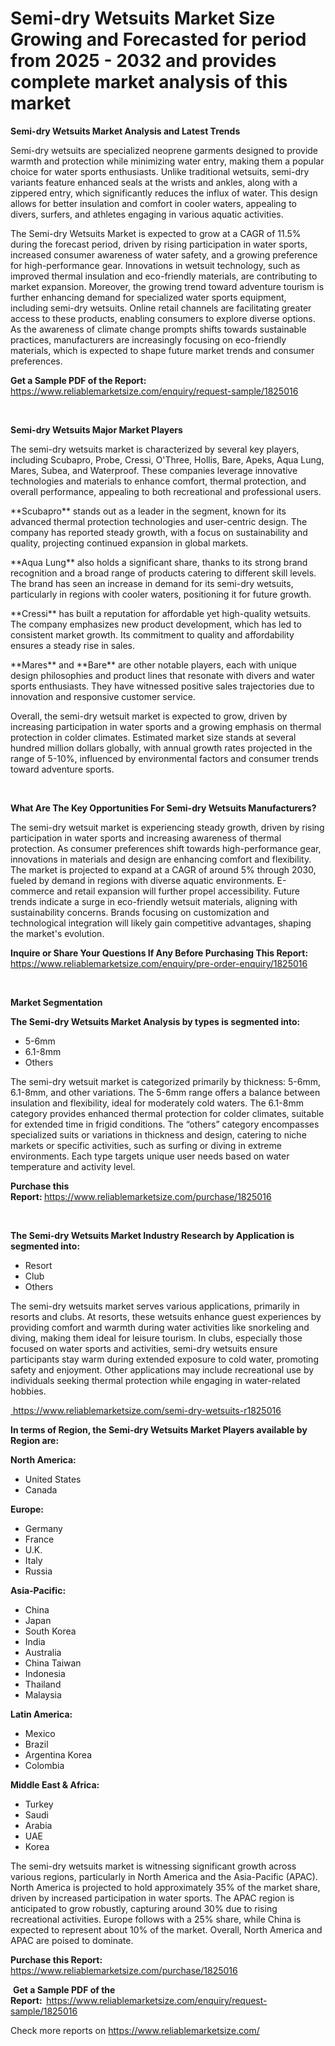 <p><h1>Semi-dry Wetsuits Market Size Growing and Forecasted for period from 2025 - 2032 and provides complete market analysis of this market</h1></p><p><strong>Semi-dry Wetsuits Market Analysis and Latest Trends</strong></p>
<p><p>Semi-dry wetsuits are specialized neoprene garments designed to provide warmth and protection while minimizing water entry, making them a popular choice for water sports enthusiasts. Unlike traditional wetsuits, semi-dry variants feature enhanced seals at the wrists and ankles, along with a zippered entry, which significantly reduces the influx of water. This design allows for better insulation and comfort in cooler waters, appealing to divers, surfers, and athletes engaging in various aquatic activities.</p><p>The Semi-dry Wetsuits Market is expected to grow at a CAGR of 11.5% during the forecast period, driven by rising participation in water sports, increased consumer awareness of water safety, and a growing preference for high-performance gear. Innovations in wetsuit technology, such as improved thermal insulation and eco-friendly materials, are contributing to market expansion. Moreover, the growing trend toward adventure tourism is further enhancing demand for specialized water sports equipment, including semi-dry wetsuits. Online retail channels are facilitating greater access to these products, enabling consumers to explore diverse options. As the awareness of climate change prompts shifts towards sustainable practices, manufacturers are increasingly focusing on eco-friendly materials, which is expected to shape future market trends and consumer preferences.</p></p>
<p><strong>Get a Sample PDF of the Report:&nbsp;</strong> <a href="https://www.reliablemarketsize.com/enquiry/request-sample/1825016?utm_campaign=2941&utm_medium=2&utm_source=Github&utm_content=ia&utm_term=05042025&utm_id=semi-dry-wetsuits">https://www.reliablemarketsize.com/enquiry/request-sample/1825016</a></p>
<p>&nbsp;</p>
<p><strong>Semi-dry Wetsuits Major Market Players</strong></p>
<p><p>The semi-dry wetsuits market is characterized by several key players, including Scubapro, Probe, Cressi, O'Three, Hollis, Bare, Apeks, Aqua Lung, Mares, Subea, and Waterproof. These companies leverage innovative technologies and materials to enhance comfort, thermal protection, and overall performance, appealing to both recreational and professional users.</p><p>**Scubapro** stands out as a leader in the segment, known for its advanced thermal protection technologies and user-centric design. The company has reported steady growth, with a focus on sustainability and quality, projecting continued expansion in global markets.</p><p>**Aqua Lung** also holds a significant share, thanks to its strong brand recognition and a broad range of products catering to different skill levels. The brand has seen an increase in demand for its semi-dry wetsuits, particularly in regions with cooler waters, positioning it for future growth.</p><p>**Cressi** has built a reputation for affordable yet high-quality wetsuits. The company emphasizes new product development, which has led to consistent market growth. Its commitment to quality and affordability ensures a steady rise in sales.</p><p>**Mares** and **Bare** are other notable players, each with unique design philosophies and product lines that resonate with divers and water sports enthusiasts. They have witnessed positive sales trajectories due to innovation and responsive customer service.</p><p>Overall, the semi-dry wetsuit market is expected to grow, driven by increasing participation in water sports and a growing emphasis on thermal protection in colder climates. Estimated market size stands at several hundred million dollars globally, with annual growth rates projected in the range of 5-10%, influenced by environmental factors and consumer trends toward adventure sports.</p></p>
<p>&nbsp;</p>
<p><strong>What Are The Key Opportunities For Semi-dry Wetsuits Manufacturers?</strong></p>
<p><p>The semi-dry wetsuit market is experiencing steady growth, driven by rising participation in water sports and increasing awareness of thermal protection. As consumer preferences shift towards high-performance gear, innovations in materials and design are enhancing comfort and flexibility. The market is projected to expand at a CAGR of around 5% through 2030, fueled by demand in regions with diverse aquatic environments. E-commerce and retail expansion will further propel accessibility. Future trends indicate a surge in eco-friendly wetsuit materials, aligning with sustainability concerns. Brands focusing on customization and technological integration will likely gain competitive advantages, shaping the market's evolution.</p></p>
<p><strong>Inquire or Share Your Questions If Any Before Purchasing This Report:</strong> <a href="https://www.reliablemarketsize.com/enquiry/pre-order-enquiry/1825016?utm_campaign=2941&utm_medium=2&utm_source=Github&utm_content=ia&utm_term=05042025&utm_id=semi-dry-wetsuits">https://www.reliablemarketsize.com/enquiry/pre-order-enquiry/1825016</a></p>
<p>&nbsp;</p>
<p><strong>Market Segmentation</strong></p>
<p><strong>The Semi-dry Wetsuits Market Analysis by types is segmented into:</strong></p>
<p><ul><li>5-6mm</li><li>6.1-8mm</li><li>Others</li></ul></p>
<p><p>The semi-dry wetsuit market is categorized primarily by thickness: 5-6mm, 6.1-8mm, and other variations. The 5-6mm range offers a balance between insulation and flexibility, ideal for moderately cold waters. The 6.1-8mm category provides enhanced thermal protection for colder climates, suitable for extended time in frigid conditions. The “others” category encompasses specialized suits or variations in thickness and design, catering to niche markets or specific activities, such as surfing or diving in extreme environments. Each type targets unique user needs based on water temperature and activity level.</p></p>
<p><strong>Purchase this Report:&nbsp;</strong><a href="https://www.reliablemarketsize.com/purchase/1825016?utm_campaign=2941&utm_medium=2&utm_source=Github&utm_content=ia&utm_term=05042025&utm_id=semi-dry-wetsuits">https://www.reliablemarketsize.com/purchase/1825016</a></p>
<p>&nbsp;</p>
<p><strong>The Semi-dry Wetsuits Market Industry Research by Application is segmented into:</strong></p>
<p><ul><li>Resort</li><li>Club</li><li>Others</li></ul></p>
<p><p>The semi-dry wetsuits market serves various applications, primarily in resorts and clubs. At resorts, these wetsuits enhance guest experiences by providing comfort and warmth during water activities like snorkeling and diving, making them ideal for leisure tourism. In clubs, especially those focused on water sports and activities, semi-dry wetsuits ensure participants stay warm during extended exposure to cold water, promoting safety and enjoyment. Other applications may include recreational use by individuals seeking thermal protection while engaging in water-related hobbies.</p></p>
<p><a href="https://www.reliablemarketsize.com/semi-dry-wetsuits-r1825016?utm_campaign=2941&utm_medium=2&utm_source=Github&utm_content=ia&utm_term=05042025&utm_id=semi-dry-wetsuits">&nbsp;https://www.reliablemarketsize.com/semi-dry-wetsuits-r1825016</a></p>
<p><strong>In terms of Region, the Semi-dry Wetsuits Market Players available by Region are:</strong></p>
<p>
    <p> <strong> North America: </strong>
        <ul>
            <li>United States</li>
            <li>Canada</li>
        </ul>
        </p> 
    <p> <strong> Europe: </strong>
        <ul>
            <li>Germany</li>
            <li>France</li>
            <li>U.K.</li>
            <li>Italy</li>
            <li>Russia</li>
        </ul>
        </p> 
    <p> <strong> Asia-Pacific: </strong>
        <ul>
            <li>China</li>
            <li>Japan</li>
            <li>South Korea</li>
            <li>India</li>
            <li>Australia</li>
            <li>China Taiwan</li>
            <li>Indonesia</li>
            <li>Thailand</li>
            <li>Malaysia</li>
        </ul>
        </p> 
    <p> <strong> Latin America: </strong>
        <ul>
            <li>Mexico</li>
            <li>Brazil</li>
            <li>Argentina Korea</li>
            <li>Colombia</li>
        </ul>
        </p> 
    <p> <strong> Middle East & Africa: </strong>
        <ul>
            <li>Turkey</li>
            <li>Saudi</li>
            <li>Arabia</li>
            <li>UAE</li>
            <li>Korea</li>
        </ul>
    </p>
    </p>
<p><p>The semi-dry wetsuits market is witnessing significant growth across various regions, particularly in North America and the Asia-Pacific (APAC). North America is projected to hold approximately 35% of the market share, driven by increased participation in water sports. The APAC region is anticipated to grow robustly, capturing around 30% due to rising recreational activities. Europe follows with a 25% share, while China is expected to represent about 10% of the market. Overall, North America and APAC are poised to dominate.</p></p>
<p><strong>Purchase this Report: </strong><a href="https://www.reliablemarketsize.com/purchase/1825016?utm_campaign=2941&utm_medium=2&utm_source=Github&utm_content=ia&utm_term=05042025&utm_id=semi-dry-wetsuits">https://www.reliablemarketsize.com/purchase/1825016</a></p>
<p>&nbsp;<strong>Get a Sample PDF of the Report:&nbsp;&nbsp;</strong><a href="https://www.reliablemarketsize.com/enquiry/request-sample/1825016?utm_campaign=2941&utm_medium=2&utm_source=Github&utm_content=ia&utm_term=05042025&utm_id=semi-dry-wetsuits">https://www.reliablemarketsize.com/enquiry/request-sample/1825016</a></p>
<p><strong></strong></p>
<p>Check more reports on <a href="https://www.reliablemarketsize.com/?utm_campaign=2941&utm_medium=2&utm_source=Github&utm_content=ia&utm_term=05042025&utm_id=semi-dry-wetsuits">https://www.reliablemarketsize.com/</a></p>